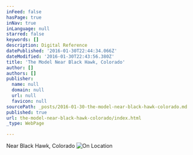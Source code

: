 ```yaml
---
inFeed: false
hasPage: true
inNav: true
inLanguage: null
starred: false
keywords: []
description: Digital Reference
datePublished: '2016-01-30T22:44:34.066Z'
dateModified: '2016-01-30T22:43:56.380Z'
title: 'The Model Near Black Hawk, Colorado'
author: []
authors: []
publisher:
  name: null
  domain: null
  url: null
  favicon: null
sourcePath: _posts/2016-01-30-the-model-near-black-hawk-colorado.md
published: true
url: the-model-near-black-hawk-colorado/index.html
_type: WebPage

---
```

Near Black Hawk, Colorado
![On Location](https://the-grid-user-content.s3-us-west-2.amazonaws.com/58338b99-83dd-47e4-ab37-1d4824595b1d.jpg)